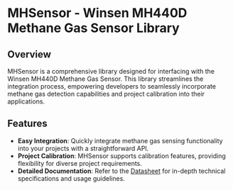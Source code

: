 # MHSensor - Winsen MH440D Methane Gas Sensor Library

## Overview

MHSensor is a comprehensive library designed for interfacing with the Winsen MH440D Methane Gas Sensor. This library streamlines the integration process, empowering developers to seamlessly incorporate methane gas detection capabilities and project calibration into their applications.

## Features

- **Easy Integration**: Quickly integrate methane gas sensing functionality into your projects with a straightforward API.
- **Project Calibration**: MHSensor supports calibration features, providing flexibility for diverse project requirements.
- **Detailed Documentation**: Refer to the [Datasheet](https://www.winsen-sensor.com/d/files/mh-440d-ndir-infrared-ch4-gas-sensor-v2_8.pdf) for in-depth technical specifications and usage guidelines.
